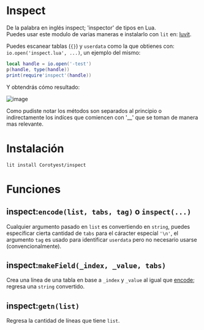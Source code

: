 # Inspect
De la palabra en inglés inspect; 'inspector' de tipos en Lua.<br>
Puedes usar este modulo de varias maneras e instalarlo con `lit` en: [luvit](https://www.luvit.io).

Puedes escanear tablas (`{}`) y `userdata` como la que obtienes con: `io.open('inspect.lua', ...)`, un ejemplo del mismo:

``` lua
local handle = io.open('-test')
p(handle, type(handle))
print(require'inspect'(handle))
```

Y obtendrás cómo resultado:

![image](https://user-images.githubusercontent.com/74837790/154875376-d7e56f1a-d068-42cf-9ac2-5f21df57886c.png)

Como pudiste notar los métodos son separados al principio o indirectamente los indíces que comiencen con '__' que se toman de manera mas relevante.

# Instalación

```
lit install Corotyest/inspect
```

# Funciones

## inspect:`encode(list, tabs, tag)` o `inspect(...)`

Cualquier argumento pasado en `list` es convertiendo en `string`, puedes específicar cierta cantidad de `tabs` para el cáracter especíal `'\n'`, el argumento `tag` es usado para identificar `userdata` pero no necesario usarse (convencionalmente).

## inspect:`makeField(_index, _value, tabs)`

Crea una línea de una tabla en base a `_index` y `_value` al igual que [encode](); regresa una `string` convertido.

## inspect:`getn(list)`

Regresa la cantidad de líneas que tiene `list`.
